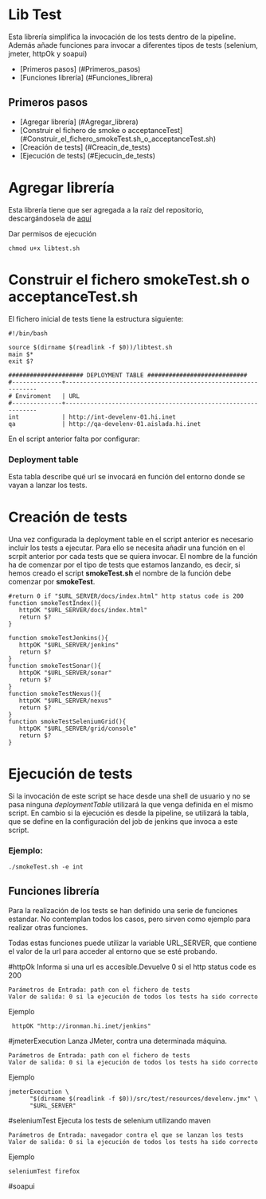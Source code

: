 Lib Test
========

Esta librería simplifica la invocación de los tests dentro de la pipeline. Además
añade funciones para invocar a diferentes tipos de tests (selenium, jmeter, 
httpOk y soapui)

* [Primeros pasos] (#Primeros_pasos)
* [Funciones librería] (#Funciones_librera)

Primeros pasos
--------------

* [Agregar librería] (#Agregar_librera)
* [Construir el fichero de smoke o acceptanceTest] (#Construir_el_fichero_smokeTest.sh_o_acceptanceTest.sh)
* [Creación de tests] (#Creacin_de_tests)
* [Ejecución de tests] (#Ejecucin_de_tests)

# Agregar librería

Esta librería tiene que ser agregada a la raíz del repositorio, descargándosela
de [aquí](http://develenv.googlecode.com/svn/trunk/develenv/libtest.sh)

Dar permisos de ejecución

```
chmod u+x libtest.sh
```

# Construir el fichero smokeTest.sh o acceptanceTest.sh

El fichero inicial de tests tiene la estructura siguiente:

```
#!/bin/bash

source $(dirname $(readlink -f $0))/libtest.sh
main $*
exit $?

##################### DEPLOYMENT TABLE ############################
#--------------+--------------------------------------------------------------
# Enviroment   | URL 
#--------------+--------------------------------------------------------------
int            | http://int-develenv-01.hi.inet
qa             | http://qa-develenv-01.aislada.hi.inet
```

En el script anterior falta por configurar:
### Deployment table 
Esta tabla describe qué url se invocará en función del entorno donde se vayan
a lanzar los tests.

# Creación de tests

Una vez configurada la deployment table en el script anterior es necesario incluir
los tests a ejecutar. Para ello se necesita añadir una función en el scrpit anterior
por cada tests que se quiera invocar. El nombre de la función ha de comenzar por
el tipo de tests que estamos lanzando, es decir, si hemos creado el script 
**smokeTest.sh** el nombre de la función debe comenzar por **smokeTest**.

```
#return 0 if "$URL_SERVER/docs/index.html" http status code is 200 
function smokeTestIndex(){
   httpOK "$URL_SERVER/docs/index.html"
   return $?
}

function smokeTestJenkins(){
   httpOK "$URL_SERVER/jenkins"
   return $?
}
function smokeTestSonar(){
   httpOK "$URL_SERVER/sonar"
   return $?
}
function smokeTestNexus(){
   httpOK "$URL_SERVER/nexus"
   return $?
}
function smokeTestSeleniumGrid(){
   httpOK "$URL_SERVER/grid/console"
   return $?
}
```
# Ejecución de tests

Si la invocación de este script se hace desde una shell de usuario y no se pasa
ninguna *deploymentTable* utilizará la que venga definida en el mismo script. En
cambio si la ejecución es desde la pipeline, se utilizará la tabla, que se 
define en la configuración del job de jenkins que invoca a este script.

### Ejemplo:
```
./smokeTest.sh -e int 
```

Funciones librería
------------------
Para la realización de los tests se han definido una serie de funciones estandar.
No contemplan todos los casos, pero sirven como ejemplo para realizar otras
funciones.

Todas estas funciones puede utilizar la variable URL_SERVER, que contiene el
valor de la url para acceder al entorno que se esté probando.

#httpOk
Informa si una url es accesible.Devuelve 0 si el http status code es 200

```
Parámetros de Entrada: path con el fichero de tests
Valor de salida: 0 si la ejecución de todos los tests ha sido correcto

```
Ejemplo

```
 httpOK "http://ironman.hi.inet/jenkins"
```

#jmeterExecution
Lanza JMeter, contra una determinada máquina.

```
Parámetros de Entrada: path con el fichero de tests
Valor de salida: 0 si la ejecución de todos los tests ha sido correcto
```
Ejemplo

```
jmeterExecution \
      "$(dirname $(readlink -f $0))/src/test/resources/develenv.jmx" \
      "$URL_SERVER"
```

#seleniumTest
Ejecuta los tests de selenium utilizando maven

```
Parámetros de Entrada: navegador contra el que se lanzan los tests
Valor de salida: 0 si la ejecución de todos los tests ha sido correcto
```

Ejemplo

```
seleniumTest firefox
```
#soapui

